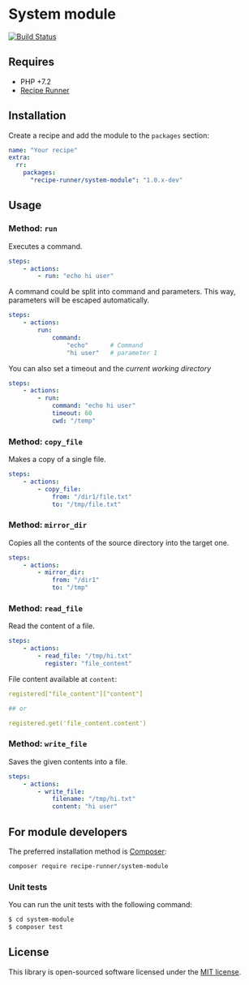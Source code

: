 # System module

[![Build Status](https://img.shields.io/travis/recipe-runner/system-module/master.svg?style=flat-square)](https://travis-ci.org/recipe-runner/system-module)

## Requires

* PHP +7.2
* [Recipe Runner](https://github.com/recipe-runner/recipe-runner)

## Installation

Create a recipe and add the module to the `packages` section:

```yaml
name: "Your recipe"
extra:
  rr:
    packages:
      "recipe-runner/system-module": "1.0.x-dev"
```

## Usage

### Method: `run`

Executes a command.

```yaml
steps:
    - actions:
        - run: "echo hi user"
```

A command could be split into command and parameters. This way, parameters will be escaped automatically.

```yaml
steps:
    - actions:
        run:
            command:
                "echo"      # Command
                "hi user"   # parameter 1
```

You can also set a timeout and the *current working directory*

```yaml
steps:
    - actions:
        - run:
            command: "echo hi user"
            timeout: 60
            cwd: "/temp"
```

### Method: `copy_file`

Makes a copy of a single file.

```yaml
steps:
    - actions:
        - copy_file:
            from: "/dir1/file.txt"
            to: "/tmp/file.txt"
```

### Method: `mirror_dir`

Copies all the contents of the source directory into the target one.

```yaml
steps:
    - actions:
        - mirror_dir:
            from: "/dir1"
            to: "/tmp"
```

### Method: `read_file`

Read the content of a file.

```yaml
steps:
    - actions:
        - read_file: "/tmp/hi.txt"
          register: "file_content"
```

File content available at `content`:

```yml
registered["file_content"]["content"]

## or

registered.get('file_content.content')
```

### Method: `write_file`

Saves the given contents into a file.

```yaml
steps:
    - actions:
        - write_file:
            filename: "/tmp/hi.txt"
            content: "hi user"
```

## For module developers

The preferred installation method is [Composer](https://getcomposer.org):

```bash
composer require recipe-runner/system-module
```

### Unit tests

You can run the unit tests with the following command:

```bash
$ cd system-module
$ composer test
```

## License

This library is open-sourced software licensed under the [MIT license](http://opensource.org/licenses/MIT).

